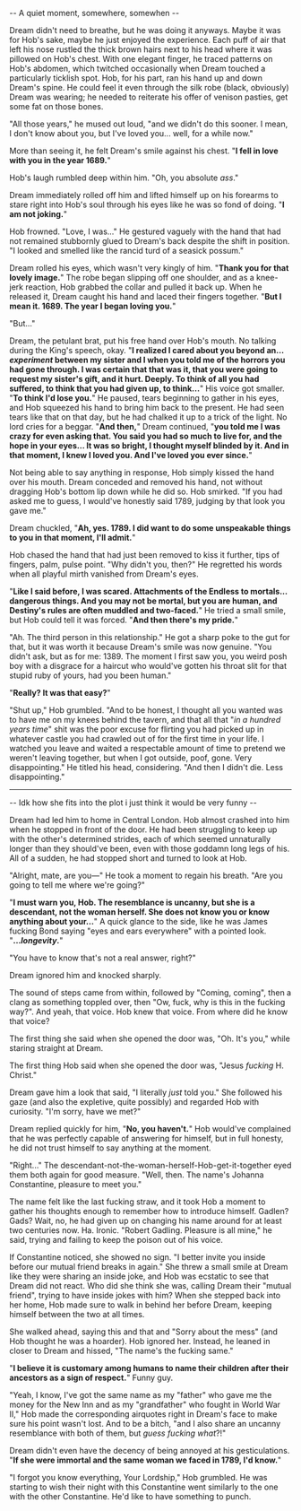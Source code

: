 -- A quiet moment, somewhere, somewhen --

Dream didn't need to breathe, but he was doing it anyways. Maybe it was for Hob's sake, maybe he just enjoyed the experience. Each puff of air that left his nose rustled the thick brown hairs next to his head where it was pillowed on Hob's chest. With one elegant finger, he traced patterns on Hob's abdomen, which twitched occasionally when Dream touched a particularly ticklish spot. Hob, for his part, ran his hand up and down Dream's spine. He could feel it even through the silk robe (black, obviously) Dream was wearing; he needed to reiterate his offer of venison pasties, get some fat on those bones.

"All those years," he mused out loud, "and we didn't do this sooner. I mean, I don't know about you, but I've loved you... well, for a while now."

More than seeing it, he felt Dream's smile against his chest. "**I fell in love with you in the year 1689.**"

Hob's laugh rumbled deep within him. "Oh, you absolute _ass_."

Dream immediately rolled off him and lifted himself up on his forearms to stare right into Hob's soul through his eyes like he was so fond of doing. "**I am not joking.**"

Hob frowned. "Love, I was..." He gestured vaguely with the hand that had not remained stubbornly glued to Dream's back despite the shift in position. "I looked and smelled like the rancid turd of a seasick possum."

Dream rolled his eyes, which wasn't very kingly of him. "**Thank you for that lovely image.**" The robe began slipping off one shoulder, and as a knee-jerk reaction, Hob grabbed the collar and pulled it back up. When he released it, Dream caught his hand and laced their fingers together. "**But I mean it. 1689. The year I began loving you.**"

"But..."

Dream, the petulant brat, put his free hand over Hob's mouth. No talking during the King's speech, okay. "**I realized I cared about you beyond an... _experiment_ between my sister and I when you told me of the horrors you had gone through. I was certain that that was it, that you were going to request my sister's gift, and it hurt. Deeply. To think of all you had suffered, to think that you had given up, to think...**" His voice got smaller. "**To think I'd lose you.**" He paused, tears beginning to gather in his eyes, and Hob squeezed his hand to bring him back to the present. He had seen tears like that on that day, but he had chalked it up to a trick of the light. No lord cries for a beggar. "**And then,**" Dream continued, "**you told me I was crazy for even asking that. You said you had so much to live for, and the hope in your eyes... It was so bright, I thought myself blinded by it. And in that moment, I knew I loved you. And I've loved you ever since.**"

Not being able to say anything in response, Hob simply kissed the hand over his mouth. Dream conceded and removed his hand, not without dragging Hob's bottom lip down while he did so. Hob smirked. "If you had asked me to guess, I would've honestly said 1789, judging by that look you gave me."

Dream chuckled, "**Ah, yes. 1789. I did want to do some unspeakable things to you in that moment, I'll admit.**"

Hob chased the hand that had just been removed to kiss it further, tips of fingers, palm, pulse point. "Why didn't you, then?" He regretted his words when all playful mirth vanished from Dream's eyes.

"**Like I said before, I was scared. Attachments of the Endless to mortals... dangerous things. And you may not be mortal, but you are human, and Destiny's rules are often muddled and two-faced.**" He tried a small smile, but Hob could tell it was forced. "**And then there's my pride.**"

"Ah. The third person in this relationship." He got a sharp poke to the gut for that, but it was worth it because Dream's smile was now genuine. "You didn't ask, but as for me: 1389. The moment I first saw you, you weird posh boy with a disgrace for a haircut who would've gotten his throat slit for that stupid ruby of yours, had you been human."

"**Really? It was that easy?**"

"Shut up," Hob grumbled. "And to be honest, I thought all you wanted was to have me on my knees behind the tavern, and that all that "_in a hundred years time_" shit was the poor excuse for flirting you had picked up in whatever castle you had crawled out of for the first time in your life. I watched you leave and waited a respectable amount of time to pretend we weren't leaving together, but when I got outside, poof, gone. Very disappointing." He titled his head, considering. "And then I didn't die. Less disappointing."

---

-- Idk how she fits into the plot i just think it would be very funny --

Dream had led him to home in Central London. Hob almost crashed into him when he stopped in front of the door. He had been struggling to keep up with the other's determined strides, each of which seemed unnaturally longer than they should've been, even with those goddamn long legs of his. All of a sudden, he had stopped short and turned to look at Hob.

"Alright, mate, are you—" He took a moment to regain his breath. "Are you going to tell me where we're going?"

"**I must warn you, Hob. The resemblance is uncanny, but she is a descendant, not the woman herself. She does not know you or know anything about your...**" A quick glance to the side, like he was James fucking Bond saying "eyes and ears everywhere" with a pointed look. "**..._longevity_.**"

"You have to know that's not a real answer, right?"

Dream ignored him and knocked sharply.

The sound of steps came from within, followed by "Coming, coming", then a clang as something toppled over, then "Ow, fuck, why is this in the fucking way?". And yeah, that voice. Hob knew that voice. From where did he know that voice?

The first thing she said when she opened the door was, "Oh. It's you," while staring straight at Dream.

The first thing Hob said when she opened the door was, "Jesus _fucking_ H. Christ."

Dream gave him a look that said, "I literally _just_ told you." She followed his gaze (and also the expletive, quite possibly) and regarded Hob with curiosity. "I'm sorry, have we met?"

Dream replied quickly for him, "**No, you haven't.**" Hob would've complained that he was perfectly capable of answering for himself, but in full honesty, he did not trust himself to say anything at the moment.

"Right..." The descendant-not-the-woman-herself-Hob-get-it-together eyed them both again for good measure. "Well, then. The name's Johanna Constantine, pleasure to meet you."

The name felt like the last fucking straw, and it took Hob a moment to gather his thoughts enough to remember how to introduce himself. Gadlen? Gads? Wait, no, he had given up on changing his name around for at least two centuries now. Ha. Ironic. "Robert Gadling. Pleasure is all mine," he said, trying and failing to keep the poison out of his voice.

If Constantine noticed, she showed no sign. "I better invite you inside before our mutual friend breaks in again." She threw a small smile at Dream like they were sharing an inside joke, and Hob was ecstatic to see that Dream did not react. Who did she think she was, calling Dream their "mutual friend", trying to have inside jokes with him? When she stepped back into her home, Hob made sure to walk in behind her before Dream, keeping himself between the two at all times.

She walked ahead, saying this and that and "Sorry about the mess" (and Hob thought he was a hoarder). Hob ignored her. Instead, he leaned in closer to Dream and hissed, "The name's the fucking same."

"**I believe it is customary among humans to name their children after their ancestors as a sign of respect.**" Funny guy.

"Yeah, I know, I've got the same name as my "father" who gave me the money for the New Inn and as my "grandfather" who fought in World War II," Hob made the corresponding airquotes right in Dream's face to make sure his point wasn't lost. And to be a bitch, "and I also share an uncanny resemblance with both of them, but _guess fucking what_?!"

Dream didn't even have the decency of being annoyed at his gesticulations. "**If she were immortal and the same woman we faced in 1789, I'd know.**"

"I forgot you know everything, Your Lordship," Hob grumbled. He was starting to wish their night with this Constantine went similarly to the one with the other Constantine. He'd like to have something to punch.
